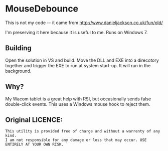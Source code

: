 MouseDebounce
=============

This is not my code -- it came from
http://www.danieljackson.co.uk/fun/old/

I'm preserving it here because it is useful to me. Runs on Windows 7.

Building
----------
Open the solution in VS and build. Move the DLL and EXE into a direcotory together and trigger the EXE to run at system start-up. It will run in the background.

Why?
----------

My Wacom tablet is a great help with RSI, but occasionally sends false double-click events. This uses a Windows mouse hook to reject them.


Original LICENCE:
-----------------

```
This utility is provided free of charge and without a warrenty of any kind.
I am not responsible for any damage or loss that may occur. USE ENTIRELY AT YOUR OWN RISK.
```
